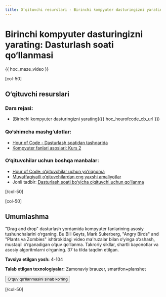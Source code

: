 ```yaml
---
title: O‘qituvchi resurslari - Birinchi kompyuter dasturingizni yarating
---
```


# Birinchi kompyuter dasturingizni yarating: Dasturlash soati qo‘llanmasi

{{ hoc_maze_video }}

[col-50]

## O‘qituvchi resurslari

### Dars rejasi:

- [Birinchi kompyuter dasturingizni yarating]({{ hoc_hourofcode_cb_url }})

### Qo‘shimcha mashg‘ulotlar:

- [Hour of Code - Dasturlash soatidan tashqarida](http://code.org/learn/beyond)
- [Kompyuter fanlari asoslari: Kurs 2](https://studio.code.org/s/course2)

### O‘qituvchilar uchun boshqa manbalar:

- [Hour of Code: o‘qituvchilar uchun yo‘riqnoma](https://hourofcode.com/how-to)
- [Muvaffaqiyatli o‘qituvchilardan eng yaxshi amaliyotlar](http://www.slideshare.net/TeachCode/hour-of-code-best-practices-for-successful-educators-51273466)
- Jonli tadbir: [Dasturlash soati bo‘yicha o‘qituvchi uchun qo‘llanma](https://www.eventbrite.com/e/an-educators-guide-to-the-hour-of-code-tickets-17987415845)

[/col-50]

[col-50]

## Umumlashma

"Drag and drop" dasturlash yordamida kompyuter fanlarining asosiy tushunchalarini o‘rganing. Bu Bill Geyts, Mark Sukerberg, "Angry Birds" and "Plants va Zombies" ishtirokidagi video ma'ruzalar bilan o‘yinga o‘xshash, mustaqil o‘rganadigan o‘quv qo‘llanma. Takroriy sikllar, shartli bayonotlar va asosiy algoritmlarni o‘rganing. 37 ta tilda taqdim etilgan.

**Tavsiya etilgan yosh:** 4-104

**Talab etilgan texnologiyalar:** Zamonaviy brauzer, smartfon+planshet

<a href="http://studio.code.org/hoc/reset"><button>O‘quv qo‘llanmasini sinab ko‘ring</button></a>

[/col-50]
